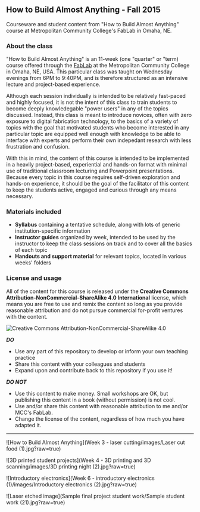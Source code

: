 ## How to Build Almost Anything - Fall 2015
Courseware and student content from "How to Build Almost Anything" course at Metropolitan Community College's FabLab in Omaha, NE.

### About the class ###
"How to Build Almost Anything" is an 11-week (one "quarter" or "term) course offered through the [FabLab](http://fablab.mccinfo.net/) at the Metropolitan Community College in Omaha, NE, USA. This particular class was taught on Wednesday evenings from 6PM to 9:40PM, and is therefore structured as an intensive lecture and project-based experience.

Although each session individually is intended to be relatively fast-paced and highly focused, it is not the intent of this class to train students to become deeply knowledegable "power users" in any of the topics discussed. Instead, this class is meant to introduce novices, often with zero exposure to digital fabrication technology, to the basics of a variety of topics with the goal that motivated students who become interested in any particular topic are equipped well enough with knowledge to be able to interface with experts and perform their own indepedant research with less frustration and confusion.

With this in mind, the content of this course is intended to be implemented in a heavily project-based, experiential and hands-on format with minimal use of traditional classroom lecturing and Powerpoint presentations. Because every topic in this course requires self-driven exploration and hands-on experience, it should be the goal of the facilitator of this content to keep the students active, engaged and curious through any means necessary.

### Materials included
* **Syllabus** containing a tentative schedule, along with lots of generic institution-specific information
* **Instructor guides** organized by week, intended to be used by the instructor to keep the class sessions on track and to cover all the basics of each topic
* **Handouts and support material** for relevant topics, located in various weeks' folders

### License and usage
All of the content for this course is released under the **Creative Commons Attribution-NonCommercial-ShareAlike 4.0 International** license, which means you are free to use and remix the content so long as you provide reasonable attribution and do not pursue commercial for-profit ventures with the content.

![Creative Commons Attribution-NonCommercial-ShareAlike 4.0](https://i.creativecommons.org/l/by-nc-sa/4.0/88x31.png)

**_DO_**
* Use any part of this repository to develop or inform your own teaching practice
* Share this content with your colleagues and students
* Expand upon and contribute back to this repository if you use it!

**_DO NOT_**
* Use this content to make money. Small workshops are OK, but publishing this content in a book (without permission) is not cool.
* Use and/or share this content with reasonable attribution to me and/or MCC's FabLab. 
* Change the license of the content, regardless of how much you have adapted it.

-----------------

![How to Build Almost Anything](Week 3 - laser cutting/images/Laser cut food (1).jpg?raw=true)

![3D printed student projects](Week 4 - 3D printing and 3D scanning/images/3D printing night (2).jpg?raw=true)

![Introductory electronics](Week 6 - introductory electronics (1)/images/Introductory electronics (2).jpg?raw=true)

![Laser etched image](Sample final project student work/Sample student work (21).jpg?raw=true)